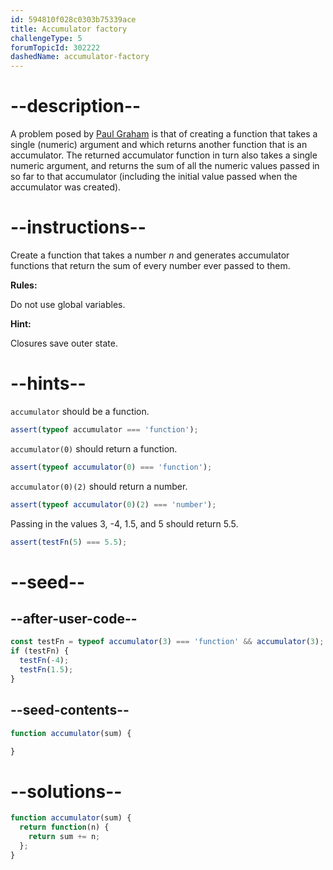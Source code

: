 ```yaml
---
id: 594810f028c0303b75339ace
title: Accumulator factory
challengeType: 5
forumTopicId: 302222
dashedName: accumulator-factory
---
```


# --description--

A problem posed by [Paul Graham](https://en.wikipedia.org/wiki/Paul_Graham_(programmer)) is that of creating a function that takes a single (numeric) argument and which returns another function that is an accumulator. The returned accumulator function in turn also takes a single numeric argument, and returns the sum of all the numeric values passed in so far to that accumulator (including the initial value passed when the accumulator was created).

# --instructions--

Create a function that takes a number $n$ and generates accumulator functions that return the sum of every number ever passed to them.

**Rules:**

Do not use global variables.

**Hint:**

Closures save outer state.

# --hints--

`accumulator` should be a function.

```js
assert(typeof accumulator === 'function');
```

`accumulator(0)` should return a function.

```js
assert(typeof accumulator(0) === 'function');
```

`accumulator(0)(2)` should return a number.

```js
assert(typeof accumulator(0)(2) === 'number');
```

Passing in the values 3, -4, 1.5, and 5 should return 5.5.

```js
assert(testFn(5) === 5.5);
```

# --seed--

## --after-user-code--

```js
const testFn = typeof accumulator(3) === 'function' && accumulator(3);
if (testFn) {
  testFn(-4);
  testFn(1.5);
}
```

## --seed-contents--

```js
function accumulator(sum) {

}
```

# --solutions--

```js
function accumulator(sum) {
  return function(n) {
    return sum += n;
  };
}
```

